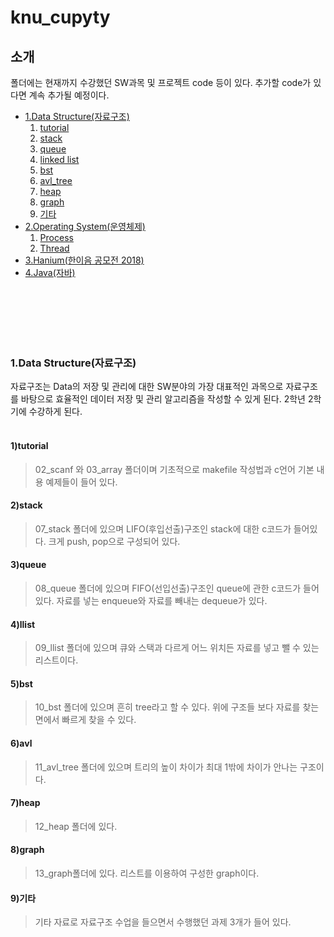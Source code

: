 # knu_cupyty
## 소개
폴더에는 현재까지 수강했던 SW과목 및 프로젝트 code 등이 있다. 추가할 code가 있다면 계속 추가될 예정이다.
<ul>
      <li><a href="#data">1.Data Structure(자료구조)</a>
            <ol>
                  <li type="1"><a href="#tutorial">tutorial</a></li>
                  <li type="1"><a href="#stack">stack</a></li>
                  <li type="1"><a href="#queue">queue</a></li>
                  <li type="1"><a href="#llist">linked list</a></li>
                  <li type="1"><a href="#bst">bst</a></li>
                  <li type="1"><a href="#avl">avl_tree</a></li>
                  <li type="1"><a href="#heap">heap</a></li>
                  <li type="1"><a href="#graph">graph</a></li>
                  <li type="1"><a href="#etc">기타</a></li>
            </ol>
      </li>
      <li><a href="#os">2.Operating System(운영체제)</a>
            <ol>
                  <li type="1"><a href="#process">Process</a></li>
                  <li type="1"><a href="#thread">Thread</a></li>
            </ol>
      </li>
      <li><a href="#hanium">3.Hanium(한이음 공모전 2018)</a></li>
      <li><a href="#java">4.Java(자바)</a></li>
</ul>

<br><br><br><br><br>

### <a name="data">1.Data Structure(자료구조)</strong></a>
자료구조는 Data의 저장 및 관리에 대한 SW분야의 가장 대표적인 과목으로 자료구조를 바탕으로 효율적인 데이터 저장 및 관리 알고리즘을 작성할 수 있게 된다. 2학년 2학기에 수강하게 된다.
<br><br>
#### <a name="tutorial">1)tutorial</a>
>02_scanf 와 03_array 폴더이며 기초적으로 makefile 작성법과 c언어 기본 내용 예제들이 들어 있다.
#### <a name="stack">2)stack</a>
>07_stack 폴더에 있으며 LIFO(후입선출)구조인 stack에 대한 c코드가 들어있다. 크게 push, pop으로 구성되어 있다.
#### <a name="queue">3)queue</a>
>08_queue 폴더에 있으며 FIFO(선입선출)구조인 queue에 관한 c코드가 들어있다. 자료를 넣는 enqueue와 자료를 빼내는 dequeue가 있다.
#### <a name="llist">4)llist</a>
>09_llist 폴더에 있으며 큐와 스택과 다르게 어느 위치든 자료를 넣고 뺄 수 있는 리스트이다.
#### <a name="bst">5)bst</a>
>10_bst 폴더에 있으며 흔히 tree라고 할 수 있다. 위에 구조들 보다 자료를 찾는 면에서 빠르게 찾을 수 있다.
#### <a name="avl">6)avl</a>
>11_avl_tree 폴더에 있으며 트리의 높이 차이가 최대 1밖에 차이가 안나는 구조이다.
#### <a name="heap">7)heap</a>
>12_heap 폴더에 있다.
#### <a name="graph">8)graph</a>
>13_graph폴더에 있다. 리스트를 이용하여 구성한 graph이다.
#### <a name="etc">9)기타</a>
>기타 자료로 자료구조 수업을 들으면서 수행했던 과제 3개가 들어 있다.
>

